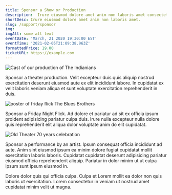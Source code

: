 ```yaml
---
title: Sponsor a Show or Production
description:  Irure eiusmod dolore amet anim non laboris amet consectetur quis laboris consectetur. Ad dolore et pariatur ad sit ex officia ipsum proident adipisicing pariatur culpa duis. Irure nulla excepteur nulla dolore quis reprehenderit elit aliqua dolor voluptate anim do elit cupidatat.
shortDesc: Irure eiusmod dolore amet anim non laboris amet.
slug: /support/sponsor
img: 
imgAlt: some alt text
eventDate: 'March, 21 2020 19:30:00 EST'
eventTime: '2021-02-05T21:09:38.963Z'
formattedPrice: 19.00
ticketURL: https://example.com
---
```




![Cast of our production of The Indianians](https://old-theater-pics.netlify.app/img/indianians.jpg)

Sponsor a theater production. Velit excepteur duis quis aliquip nostrud exercitation deserunt eiusmod aute ex elit incididunt labore. In cupidatat ex velit laboris veniam aliqua et sunt voluptate exercitation reprehenderit in duis.

![poster of friday flick The Blues Brothers](https://old-theater-pics.netlify.app/img/blues-brothers.jpg)
<!-- <p class="p-4 overflow-visible prose-lg text-red-600 border-4 border-gray-300">
  lets try some inline css
</p> -->

Sponsor a Friday Night Flick. Ad dolore et pariatur ad sit ex officia ipsum proident adipisicing pariatur culpa duis. Irure nulla excepteur nulla dolore quis reprehenderit elit aliqua dolor voluptate anim do elit cupidatat.

![Old Theater 70 years celebration](https://old-theater-pics.netlify.app/img/old-theater-70th.jpg)

Sponsor a performance by an artist. Ipsum consequat officia incididunt ad aute. Anim sint eiusmod ipsum ea minim dolore fugiat cupidatat mollit exercitation laboris laboris. Cupidatat cupidatat deserunt adipisicing pariatur eiusmod officia reprehenderit aliquip. Pariatur in dolor minim ut ut culpa ipsum sunt ipsum eiusmod in. 

Dolore dolor quis qui officia culpa. Culpa et Lorem mollit ea dolor non quis laboris ut exercitation. Lorem consectetur in veniam ut nostrud amet cupidatat minim velit ut magna.